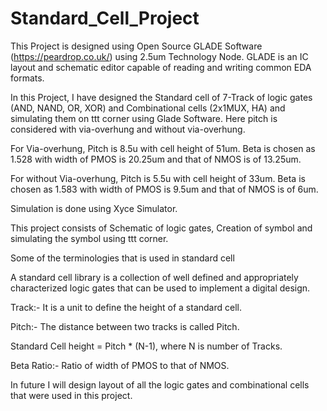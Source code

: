 # Standard_Cell_Project

This Project is designed using Open Source GLADE Software (https://peardrop.co.uk/) using 2.5um Technology Node. GLADE is an IC layout and schematic editor capable of reading and writing common EDA formats.

In this Project, I have designed the Standard cell of 7-Track of logic gates (AND, NAND, OR, XOR) and Combinational cells (2x1MUX, HA) and simulating them on ttt corner using Glade Software. Here pitch is considered with via-overhung and without via-overhung.

For Via-overhung, Pitch is 8.5u with cell height of 51um. Beta is chosen as 1.528 with width of PMOS is 20.25um and that of NMOS is of 13.25um.

For without Via-overhung, Pitch is 5.5u with cell height of 33um. Beta is chosen as 1.583 with width of PMOS is 9.5um and that of NMOS is of 6um.

Simulation is done using Xyce Simulator.

This project consists of Schematic of logic gates, Creation of symbol and simulating the symbol using ttt corner.

Some of the terminologies that is used in standard cell

A standard cell library is a collection of well defined and appropriately characterized logic gates that can be used to implement a digital design.

Track:- It is a unit to define the height of a standard cell.

Pitch:- The distance between two tracks is called Pitch.

Standard Cell height = Pitch * (N-1), where N is number of Tracks.

Beta Ratio:- Ratio of width of PMOS to that of NMOS.

In future I will design layout of all the logic gates and combinational cells that were used in this project.
